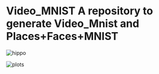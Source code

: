 # Video_MNIST A repository to generate Video_Mnist and Places+Faces+MNIST

![hippo](https://github.com/Petr-Byv/Video_MNIST/blob/main/src/gifs/4samples.gif "43 sample")

<!--- ![](https://github.com/Petr-Byv/Video_MNIST/blob/main/src/gifs/movie6.gif "43 sample") --->

<!--- ![](https://github.com/Petr-Byv/Video_MNIST/blob/main/src/gifs/moviesl6.gif "43 sample") --->

![plots](https://github.com/Petr-Byv/Video_MNIST/blob/main/src/gifs/test.gif "43 sample")


